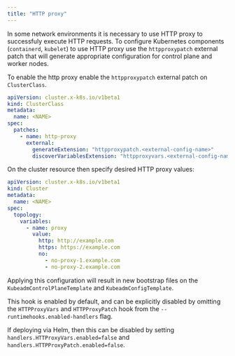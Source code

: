 ```yaml
---
title: "HTTP proxy"
---
```


In some network environments it is necessary to use HTTP proxy to successfuly execute HTTP requests.
To configure Kubernetes components (`containerd`, `kubelet`) to use HTTP proxy use the `httpproxypatch`
external patch that will generate appropriate configuration for control plane and worker nodes.

To enable the http proxy enable the `httpproxypatch` external patch on `ClusterClass`.

```yaml
apiVersion: cluster.x-k8s.io/v1beta1
kind: ClusterClass
metadata:
  name: <NAME>
spec:
  patches:
    - name: http-proxy
      external:
        generateExtension: "httpproxypatch.<external-config-name>"
        discoverVariablesExtension: "httpproxyvars.<external-config-name>"
```

On the cluster resource then specify desired HTTP proxy values:

```yaml
apiVersion: cluster.x-k8s.io/v1beta1
kind: Cluster
metadata:
  name: <NAME>
spec:
  topology:
    variables:
      - name: proxy
        value:
          http: http://example.com
          https: https://example.com
          no:
            - no-proxy-1.example.com
            - no-proxy-2.example.com
```

Applying this configuration will result in new bootstrap files on the `KubeadmControlPlaneTemplate`
and `KubeadmConfigTemplate`.

This hook is enabled by default, and can be explicitly disabled by omitting the `HTTPProxyVars`
and `HTTPProxyPatch` hook from the `--runtimehooks.enabled-handlers` flag.

If deploying via Helm, then this can be disabled by setting `handlers.HTTProxyVars.enabled=false` and
`handlers.HTTPProxyPatch.enabled=false`.
